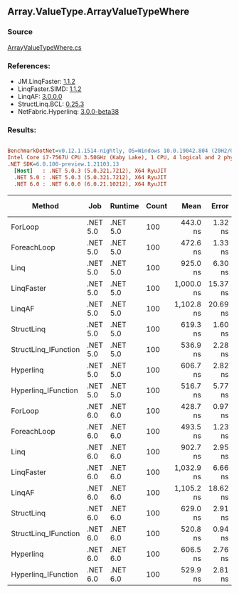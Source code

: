 ﻿## Array.ValueType.ArrayValueTypeWhere

### Source
[ArrayValueTypeWhere.cs](../LinqBenchmarks/Array/ValueType/ArrayValueTypeWhere.cs)

### References:
- JM.LinqFaster: [1.1.2](https://www.nuget.org/packages/JM.LinqFaster/1.1.2)
- LinqFaster.SIMD: [1.1.2](https://www.nuget.org/packages/LinqFaster.SIMD/1.0.3)
- LinqAF: [3.0.0.0](https://www.nuget.org/packages/LinqAF/3.0.0.0)
- StructLinq.BCL: [0.25.3](https://www.nuget.org/packages/StructLinq.BCL/0.25.3)
- NetFabric.Hyperlinq: [3.0.0-beta38](https://www.nuget.org/packages/NetFabric.Hyperlinq/3.0.0-beta38)

### Results:
``` ini

BenchmarkDotNet=v0.12.1.1514-nightly, OS=Windows 10.0.19042.804 (20H2/October2020Update)
Intel Core i7-7567U CPU 3.50GHz (Kaby Lake), 1 CPU, 4 logical and 2 physical cores
.NET SDK=6.0.100-preview.1.21103.13
  [Host]   : .NET 5.0.3 (5.0.321.7212), X64 RyuJIT
  .NET 5.0 : .NET 5.0.3 (5.0.321.7212), X64 RyuJIT
  .NET 6.0 : .NET 6.0.0 (6.0.21.10212), X64 RyuJIT


```
|               Method |      Job |  Runtime | Count |       Mean |    Error |   StdDev | Ratio | RatioSD |  Gen 0 | Gen 1 | Gen 2 | Allocated |
|--------------------- |--------- |--------- |------ |-----------:|---------:|---------:|------:|--------:|-------:|------:|------:|----------:|
|              ForLoop | .NET 5.0 | .NET 5.0 |   100 |   443.0 ns |  1.32 ns |  1.17 ns |  1.00 |    0.00 |      - |     - |     - |         - |
|          ForeachLoop | .NET 5.0 | .NET 5.0 |   100 |   472.6 ns |  1.33 ns |  1.11 ns |  1.07 |    0.00 |      - |     - |     - |         - |
|                 Linq | .NET 5.0 | .NET 5.0 |   100 |   925.0 ns |  6.30 ns |  5.58 ns |  2.09 |    0.01 | 0.0381 |     - |     - |      80 B |
|           LinqFaster | .NET 5.0 | .NET 5.0 |   100 | 1,000.0 ns | 15.37 ns | 13.62 ns |  2.26 |    0.03 | 2.9659 |     - |     - |   6,208 B |
|               LinqAF | .NET 5.0 | .NET 5.0 |   100 | 1,102.8 ns | 20.69 ns | 19.35 ns |  2.49 |    0.05 |      - |     - |     - |         - |
|           StructLinq | .NET 5.0 | .NET 5.0 |   100 |   619.3 ns |  1.60 ns |  1.34 ns |  1.40 |    0.00 | 0.0153 |     - |     - |      32 B |
| StructLinq_IFunction | .NET 5.0 | .NET 5.0 |   100 |   536.9 ns |  2.28 ns |  2.02 ns |  1.21 |    0.01 |      - |     - |     - |         - |
|            Hyperlinq | .NET 5.0 | .NET 5.0 |   100 |   606.7 ns |  2.82 ns |  2.50 ns |  1.37 |    0.01 |      - |     - |     - |         - |
|  Hyperlinq_IFunction | .NET 5.0 | .NET 5.0 |   100 |   516.7 ns |  5.77 ns |  5.11 ns |  1.17 |    0.01 |      - |     - |     - |         - |
|              ForLoop | .NET 6.0 | .NET 6.0 |   100 |   428.7 ns |  0.97 ns |  0.81 ns |  0.97 |    0.00 |      - |     - |     - |         - |
|          ForeachLoop | .NET 6.0 | .NET 6.0 |   100 |   493.5 ns |  1.23 ns |  1.03 ns |  1.11 |    0.00 |      - |     - |     - |         - |
|                 Linq | .NET 6.0 | .NET 6.0 |   100 |   902.7 ns |  2.95 ns |  2.62 ns |  2.04 |    0.01 | 0.0381 |     - |     - |      80 B |
|           LinqFaster | .NET 6.0 | .NET 6.0 |   100 | 1,032.9 ns |  6.66 ns |  5.90 ns |  2.33 |    0.01 | 2.9659 |     - |     - |   6,208 B |
|               LinqAF | .NET 6.0 | .NET 6.0 |   100 | 1,105.2 ns | 18.62 ns | 17.42 ns |  2.50 |    0.04 |      - |     - |     - |         - |
|           StructLinq | .NET 6.0 | .NET 6.0 |   100 |   629.0 ns |  2.91 ns |  2.58 ns |  1.42 |    0.01 | 0.0153 |     - |     - |      32 B |
| StructLinq_IFunction | .NET 6.0 | .NET 6.0 |   100 |   520.8 ns |  0.94 ns |  0.83 ns |  1.18 |    0.00 |      - |     - |     - |         - |
|            Hyperlinq | .NET 6.0 | .NET 6.0 |   100 |   606.5 ns |  2.76 ns |  2.45 ns |  1.37 |    0.01 |      - |     - |     - |         - |
|  Hyperlinq_IFunction | .NET 6.0 | .NET 6.0 |   100 |   529.9 ns |  2.81 ns |  2.63 ns |  1.20 |    0.01 |      - |     - |     - |         - |
